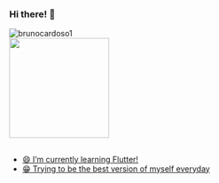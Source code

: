 ### Hi there! 👋

<!--
**brunocardoso1/brunocardoso1** is a ✨ _special_ ✨ repository because its `README.md` (this file) appears on your GitHub profile.

Here are some ideas to get you started:

- 🔭 I’m currently working on ...
- 🌱 I’m currently learning ...
- 👯 I’m looking to collaborate on ...
- 🤔 I’m looking for help with ...
- 💬 Ask me about ...
- 📫 How to reach me: ...
- 😄 Pronouns: ...
- ⚡ Fun fact: ...
-->

 <img src="https://komarev.com/ghpvc/?username=brunocardoso&color=red" alt="brunocardoso1" /> 

<div>
  <a href="https://github.com/brunocardoso1">

  <img height="180em" src="https://github-readme-stats.vercel.app/api/top-langs/?username=brunocardoso1&layout=compact&langs_count=7&theme=dark"/>
</div>

  ##
  - 😄 I’m currently learning Flutter!  
  - 😁 Trying to be the best version of myself everyday

  
